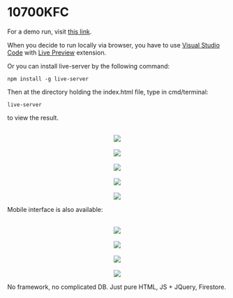 # 10700KFC

For a demo run, visit [this link](https://giathyex.github.io/10700KFC/).

When you decide to run locally via browser, you have to use [Visual Studio Code](https://code.visualstudio.com/) with [Live Preview](https://marketplace.visualstudio.com/items?itemName=ms-vscode.live-server) extension.

Or you can install live-server by the following command:
```
npm install -g live-server
```

Then at the directory holding the index.html file, type in cmd/terminal:
```
live-server
```
to view the result.

<p align="center">
  <br>
  <img src="preview_pictures/1.PNG">
  <br>
  <br>
  <img src="preview_pictures/2.PNG">
  <br>
  <br>
  <img src="preview_pictures/3.PNG">
  <br>
  <br>
  <img src="preview_pictures/4.PNG">
  <br>
  <br>
  <img src="preview_pictures/5.PNG">
  <br>
</p>

Mobile interface is also available:

<p align="center">
  <br>
  <img src="preview_pictures/M1.PNG">
  <br>
  <br>
  <img src="preview_pictures/M2.PNG">
  <br>
  <br>
  <img src="preview_pictures/M3.PNG">
  <br>
  <br>
  <img src="preview_pictures/M4.PNG">
  <br>
</p>

No framework, no complicated DB. Just pure HTML, JS + JQuery, Firestore.